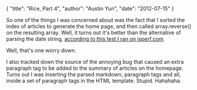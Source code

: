 {
    "title": "Rice, Part 4",
    "author": "Austin Yun",
    "date": "2012-07-15"
}

So one of the things I was concerned about was the fact that I sorted the index
of articles to generate the home page, and then called array.reverse() on the
resulting array. Well, it turns out it's better than the alternative of parsing
the date string, [according to this test I ran on
jsperf.com](http://jsperf.com/austinyun-test1).

Well, that's one worry down.

I also tracked down the source of the annoying bug that caused an extra
paragraph tag to be added to the summary of articles on the homepage. Turns out
I was inserting the parsed markdown, paragraph tags and all, inside a set of
paragraph tags in the HTML template. Stupid. Hahahaha.
